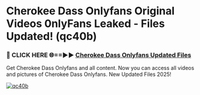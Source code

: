 # Cherokee Dass Onlyfans Original Videos 0nlyFans Leaked - Files Updated! (qc40b)

<h3>🔴 CLICK HERE 🌐==►► <a href="https://tinyurl.com/x26r9saj" rel="nofollow">Cherokee Dass Onlyfans Updated Files</a></h3>

Get Cherokee Dass Onlyfans and all content. Now you can access all videos and pictures of Cherokee Dass Onlyfans. New Updated Files 2025!

[![qc40b](https://i.imgur.com/LkgZPqh.gif)](https://tinyurl.com/x26r9saj)
